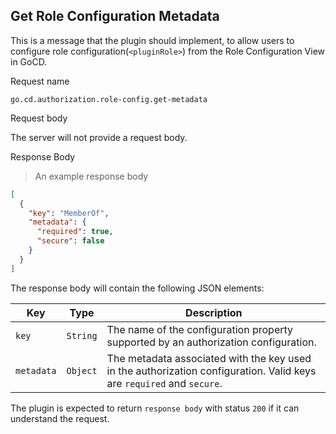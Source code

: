 ## Get Role Configuration Metadata

This is a message that the plugin should implement, to allow users to configure role configuration(`<pluginRole>`) from the Role Configuration View in GoCD.

<p class='request-name-heading'>Request name</p>

`go.cd.authorization.role-config.get-metadata`

<p class='request-body-heading'>Request body</p>

The server will not provide a request body.
 
<p class='response-code-heading'>Response Body</p>

> An example response body

```json
[
  {
    "key": "MemberOf",
    "metadata": {
      "required": true,
      "secure": false
    }
  }
]
```

The response body will contain the following JSON elements:

<p class='attributes-table-follows'></p>

| Key          | Type      | Description |
| ------------ | --------- | ----------- |
| `key`        | `String`  | The name of the configuration property supported by an authorization configuration. |
| `metadata`   | `Object`  | The metadata associated with the key used in the authorization configuration. Valid keys are `required` and `secure`. |

The plugin is expected to return `response body` with status `200` if it can understand the request.
